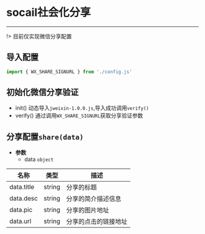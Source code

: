 # socail社会化分享

--- 

!> 目前仅实现微信分享配置

## 导入配置

```js
import { WX_SHARE_SIGNURL } from './config.js'
```

## 初始化微信分享验证

- init() 动态导入`jweixin-1.0.0.js`,导入成功调用`verify()`
- verify() 通过调用`WX_SHARE_SIGNURL`获取分享验证参数

## 分享配置`share(data)`

- **参数**
    - data `object`

名称 | 类型 |描述
---|---|---|
data.title | string |分享的标题
data.desc | string |分享的简介描述信息
data.pic | string |分享的图片地址
data.url | string |分享的点击的链接地址
